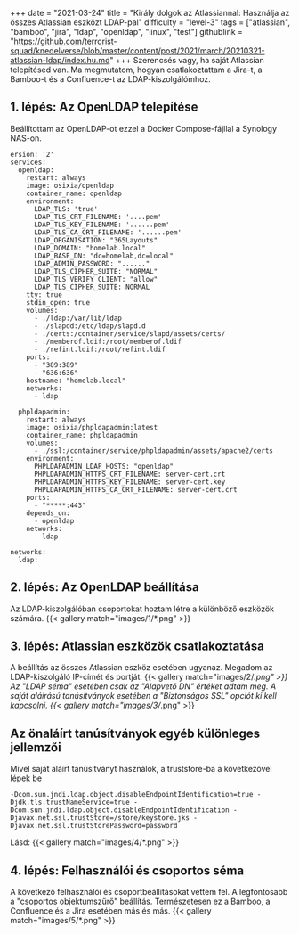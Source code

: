 +++
date = "2021-03-24"
title = "Király dolgok az Atlassiannal: Használja az összes Atlassian eszközt LDAP-pal"
difficulty = "level-3"
tags = ["atlassian", "bamboo", "jira", "ldap", "openldap", "linux", "test"]
githublink = "https://github.com/terrorist-squad/knedelverse/blob/master/content/post/2021/march/20210321-atlassian-ldap/index.hu.md"
+++
Szerencsés vagy, ha saját Atlassian telepítésed van. Ma megmutatom, hogyan csatlakoztattam a Jira-t, a Bamboo-t és a Confluence-t az LDAP-kiszolgálómhoz.
## 1. lépés: Az OpenLDAP telepítése
Beállítottam az OpenLDAP-ot ezzel a Docker Compose-fájllal a Synology NAS-on.
```
ersion: '2'
services:
  openldap:
    restart: always
    image: osixia/openldap
    container_name: openldap
    environment:
      LDAP_TLS: 'true'
      LDAP_TLS_CRT_FILENAME: '....pem'
      LDAP_TLS_KEY_FILENAME: '......pem'
      LDAP_TLS_CA_CRT_FILENAME: '......pem'
      LDAP_ORGANISATION: "365Layouts"
      LDAP_DOMAIN: "homelab.local"
      LDAP_BASE_DN: "dc=homelab,dc=local"
      LDAP_ADMIN_PASSWORD: "......"
      LDAP_TLS_CIPHER_SUITE: "NORMAL"
      LDAP_TLS_VERIFY_CLIENT: "allow"
      LDAP_TLS_CIPHER_SUITE: NORMAL
    tty: true
    stdin_open: true
    volumes:
      - ./ldap:/var/lib/ldap
      - ./slapdd:/etc/ldap/slapd.d
      - ./certs:/container/service/slapd/assets/certs/
      - ./memberof.ldif:/root/memberof.ldif
      - ./refint.ldif:/root/refint.ldif
    ports:
      - "389:389"
      - "636:636"
    hostname: "homelab.local"
    networks:
      - ldap

  phpldapadmin:
    restart: always
    image: osixia/phpldapadmin:latest
    container_name: phpldapadmin
    volumes:
      - ./ssl:/container/service/phpldapadmin/assets/apache2/certs
    environment:
      PHPLDAPADMIN_LDAP_HOSTS: "openldap"
      PHPLDAPADMIN_HTTPS_CRT_FILENAME: server-cert.crt
      PHPLDAPADMIN_HTTPS_KEY_FILENAME: server-cert.key
      PHPLDAPADMIN_HTTPS_CA_CRT_FILENAME: server-cert.crt
    ports:
      - "*****:443"
    depends_on:
      - openldap
    networks:
      - ldap

networks:
  ldap:

```

## 2. lépés: Az OpenLDAP beállítása
Az LDAP-kiszolgálóban csoportokat hoztam létre a különböző eszközök számára.
{{< gallery match="images/1/*.png" >}}

## 3. lépés: Atlassian eszközök csatlakoztatása
A beállítás az összes Atlassian eszköz esetében ugyanaz. Megadom az LDAP-kiszolgáló IP-címét és portját.
{{< gallery match="images/2/*.png" >}}
Az "LDAP séma" esetében csak az "Alapvető DN" értéket adtam meg. A saját aláírású tanúsítványok esetében a "Biztonságos SSL" opciót ki kell kapcsolni.
{{< gallery match="images/3/*.png" >}}

## Az önaláírt tanúsítványok egyéb különleges jellemzői
Mivel saját aláírt tanúsítványt használok, a truststore-ba a következővel lépek be
```
-Dcom.sun.jndi.ldap.object.disableEndpointIdentification=true -Djdk.tls.trustNameService=true -Dcom.sun.jndi.ldap.object.disableEndpointIdentification -Djavax.net.ssl.trustStore=/store/keystore.jks -Djavax.net.ssl.trustStorePassword=password

```
Lásd:
{{< gallery match="images/4/*.png" >}}

## 4. lépés: Felhasználói és csoportos séma
A következő felhasználói és csoportbeállításokat vettem fel. A legfontosabb a "csoportos objektumszűrő" beállítás. Természetesen ez a Bamboo, a Confluence és a Jira esetében más és más.
{{< gallery match="images/5/*.png" >}}
